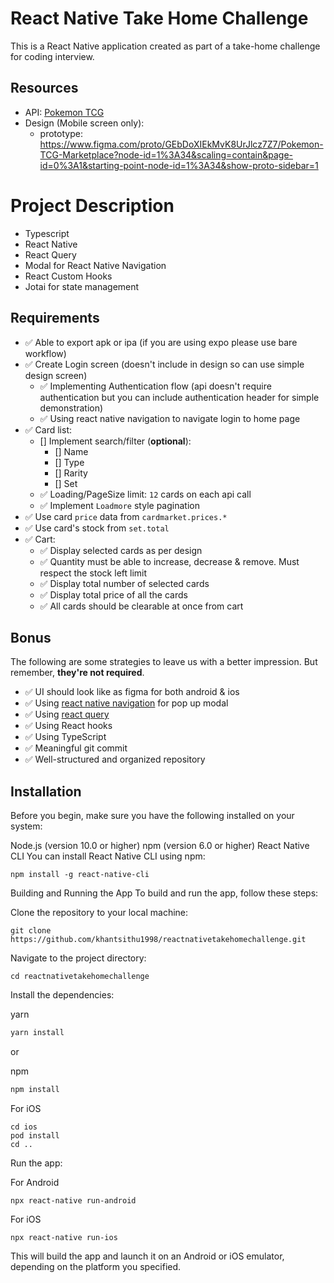 # React Native Take Home Challenge
 This is a React Native application created as part of a take-home challenge for coding interview. 


## Resources

- API: [Pokemon TCG](https://pokemontcg.io)
- Design (Mobile screen only):
  - prototype: <https://www.figma.com/proto/GEbDoXIEkMvK8UrJlcz7Z7/Pokemon-TCG-Marketplace?node-id=1%3A34&scaling=contain&page-id=0%3A1&starting-point-node-id=1%3A34&show-proto-sidebar=1>

# Project Description
  - Typescript
  - React Native
  - React Query
  - Modal for React Native Navigation
  - React Custom Hooks
  - Jotai for state management

## Requirements

- ✅ Able to export apk or ipa (if you are using expo please use bare workflow)
- ✅ Create Login screen (doesn't include in design so can use simple design screen)
  - ✅ Implementing Authentication flow (api doesn't require authentication but you can include authentication header for simple demonstration)
  - ✅ Using react native navigation to navigate login to home page
- ✅ Card list:
  - [] Implement search/filter (**optional**):
    - [] Name
    - [] Type
    - [] Rarity
    - [] Set
  - ✅ Loading/PageSize limit: `12` cards on each api call
  - ✅ Implement `Loadmore` style pagination
- ✅ Use card `price` data from `cardmarket.prices.*`
- ✅ Use card's stock from `set.total`
- ✅ Cart:
  - ✅ Display selected cards as per design
  - ✅ Quantity must be able to increase, decrease & remove. Must respect the stock left limit
  - ✅ Display total number of selected cards
  - ✅ Display total price of all the cards
  - ✅ All cards should be clearable at once from cart


## Bonus

The following are some strategies to leave us with a better impression. But remember, **they're not required**.

- ✅ UI should look like as figma for both android & ios
- ✅ Using [react native navigation](https://reactnavigation.org/) for pop up modal
- ✅ Using [react query](https://tanstack.com/query/latest/docs/react/overview)
- ✅ Using React hooks
- ✅ Using TypeScript
- ✅ Meaningful git commit
- ✅ Well-structured and organized repository
## Installation
Before you begin, make sure you have the following installed on your system:

Node.js (version 10.0 or higher)
npm (version 6.0 or higher)
React Native CLI
You can install React Native CLI using npm:

```
npm install -g react-native-cli
```
Building and Running the App
To build and run the app, follow these steps:

Clone the repository to your local machine:

```
git clone https://github.com/khantsithu1998/reactnativetakehomechallenge.git
```

Navigate to the project directory:

```
cd reactnativetakehomechallenge
```

Install the dependencies:

yarn 

```sh
yarn install
```

or

npm
```sh
npm install
```


For iOS
```
cd ios
pod install 
cd ..
```

Run the app:

For Android

```
npx react-native run-android
``` 


For iOS

```
npx react-native run-ios
``` 

This will build the app and launch it on an Android or iOS emulator, depending on the platform you specified.

